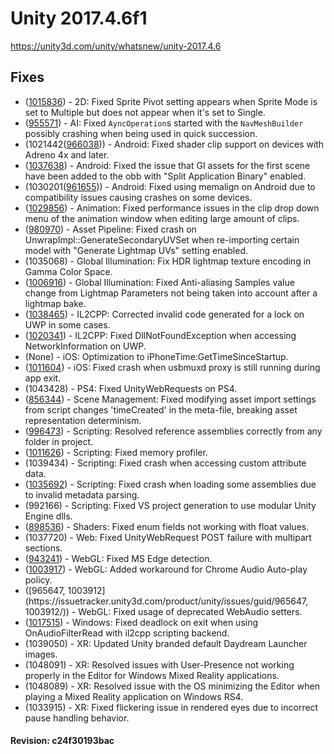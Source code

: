 # Unity 2017.4.6f1
https://unity3d.com/unity/whatsnew/unity-2017.4.6

## Fixes

<ul>
<li>(<a href="https://issuetracker.unity3d.com/product/unity/issues/guid/1015836/">1015836</a>) - 2D: Fixed Sprite Pivot setting appears when Sprite Mode is set to Multiple but does not appear when it's set to Single.</li>
<li>(<a href="https://issuetracker.unity3d.com/product/unity/issues/guid/955571/">955571</a>) - AI: Fixed <code>AyncOperation</code>s started with the <code>NavMeshBuilder</code> possibly crashing when being used in quick succession.</li>
<li>(1021442(<a href="https://issuetracker.unity3d.com/product/unity/issues/guid/966038/">966038</a>)) - Android: Fixed shader clip support on devices with Adreno 4x and later.</li>
<li>(<a href="https://issuetracker.unity3d.com/product/unity/issues/guid/1037638/">1037638</a>) - Android: Fixed the issue that GI assets for the first scene have been added to the obb with "Split Application Binary" enabled.</li>
<li>(1030201(<a href="https://issuetracker.unity3d.com/product/unity/issues/guid/961655/">961655</a>)) - Android: Fixed using memalign on Android due to compatibility issues causing crashes on some devices.</li>
<li>(<a href="https://issuetracker.unity3d.com/product/unity/issues/guid/1029856/">1029856</a>) - Animation: Fixed performance issues in the clip drop down menu of the animation window when editing large amount of clips.</li>
<li>(<a href="https://issuetracker.unity3d.com/product/unity/issues/guid/980970/">980970</a>) - Asset Pipeline: Fixed crash on UnwrapImpl::GenerateSecondaryUVSet when re-importing certain model with "Generate Lightmap UVs" setting enabled.</li>
<li>(1035068) - Global Illumination: Fix HDR lightmap texture encoding in Gamma Color Space.</li>
<li>(<a href="https://issuetracker.unity3d.com/product/unity/issues/guid/1006916/">1006916</a>) - Global Illumination: Fixed Anti-aliasing Samples value change from Lightmap Parameters not being taken into account after a lightmap bake.</li>
<li>(<a href="https://issuetracker.unity3d.com/product/unity/issues/guid/1038465/">1038465</a>) - IL2CPP: Corrected invalid code generated for a lock on UWP in some cases.</li>
<li>(<a href="https://issuetracker.unity3d.com/product/unity/issues/guid/1020341/">1020341</a>) - IL2CPP: Fixed DllNotFoundException when accessing NetworkInformation on UWP.</li>
<li>(None) - iOS: Optimization to iPhoneTime:GetTimeSinceStartup.</li>
<li>(<a href="https://issuetracker.unity3d.com/product/unity/issues/guid/1011604/">1011604</a>) - iOS: Fixed crash when usbmuxd proxy is still running during app exit.</li>
<li>(1043428) - PS4: Fixed UnityWebRequests on PS4.</li>
<li>(<a href="https://issuetracker.unity3d.com/product/unity/issues/guid/856344/">856344</a>) - Scene Management: Fixed modifying asset import settings from script changes 'timeCreated' in the meta-file, breaking asset representation determinism.</li>
<li>(<a href="https://issuetracker.unity3d.com/product/unity/issues/guid/996473/">996473</a>) - Scripting: Resolved reference assemblies correctly from any folder in project.</li>
<li>(<a href="https://issuetracker.unity3d.com/product/unity/issues/guid/1011626/">1011626</a>) - Scripting: Fixed memory profiler.</li>
<li>(1039434) - Scripting: Fixed crash when accessing custom attribute data.</li>
<li>(<a href="https://issuetracker.unity3d.com/product/unity/issues/guid/1035692/">1035692</a>) - Scripting: Fixed crash when loading some assemblies due to invalid metadata parsing.</li>
<li>(992166) - Scripting: Fixed VS project generation to use modular Unity Engine dlls.</li>
<li>(<a href="https://issuetracker.unity3d.com/product/unity/issues/guid/898536/">898536</a>) - Shaders: Fixed enum fields not working with float values.</li>
<li>(1037720) - Web: Fixed UnityWebRequest POST failure with multipart sections.</li>
<li>(<a href="https://issuetracker.unity3d.com/product/unity/issues/guid/943241/">943241</a>) - WebGL: Fixed MS Edge detection.</li>
<li>(<a href="https://issuetracker.unity3d.com/product/unity/issues/guid/1003917/">1003917</a>) - WebGL: Added workaround for Chrome Audio Auto-play policy.</li>
<li>([965647, 1003912](https://issuetracker.unity3d.com/product/unity/issues/guid/965647, 1003912/)) - WebGL: Fixed usage of deprecated WebAudio setters.</li>
<li>(<a href="https://issuetracker.unity3d.com/product/unity/issues/guid/1017515/">1017515</a>) - Windows: Fixed deadlock on exit when using OnAudioFilterRead with il2cpp scripting backend.</li>
<li>(1039050) - XR: Updated Unity branded default Daydream Launcher images.</li>
<li>(1048091) - XR: Resolved issues with User-Presence not working properly in the Editor for Windows Mixed Reality applications.</li>
<li>(1048089) - XR: Resolved issue with the OS minimizing the Editor when playing a Mixed Reality application on Windows RS4.</li>
<li>(1033915) - XR: Fixed flickering issue in rendered eyes due to incorrect pause handling behavior.</li>
</ul>

#### Revision: c24f30193bac
